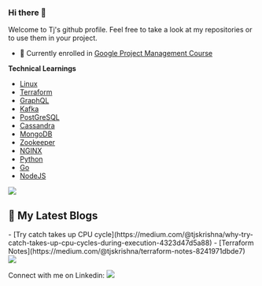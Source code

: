 ### Hi there 👋
Welcome to Tj's github profile. Feel free to take a look at my repositories or to use them in your project. 

- 🔭 Currently enrolled in [Google Project Management Course](https://www.coursera.org/professional-certificates/google-project-management#courses)

**Technical Learnings**
- [Linux](https://elixir.bootlin.com/linux/latest/source)
- [Terraform](https://www.udemy.com/course/terraform-beginner-to-advanced/)
- [GraphQL](https://graphql.org/)
- [Kafka](https://kafka.apache.org/)
- [PostGreSQL](https://www.postgresql.org/)
- [Cassandra](https://cassandra.apache.org/_/index.html)
- [MongoDB](https://www.mongodb.com/)
- [Zookeeper](https://zookeeper.apache.org/)
- [NGINX](https://www.nginx.com/)
- [Python](https://www.python.org/)
- [Go](https://go.dev/)
- [NodeJS](https://nodejs.org/en)
  
<img  src="https://raw.githubusercontent.com/andreasbm/readme/master/assets/lines/rainbow.png">

## 📝 My Latest Blogs
<div> 
  - [Try catch takes up CPU cycle](https://medium.com/@tjskrishna/why-try-catch-takes-up-cpu-cycles-during-execution-4323d47d5a88)
  - [Terraform Notes](https://medium.com/@tjskrishna/terraform-notes-8241971dbde7)
</div>

<img  src="https://raw.githubusercontent.com/andreasbm/readme/master/assets/lines/rainbow.png">

Connect with me on Linkedin:  [<img src="https://img.shields.io/badge/linkedin-%230077B5.svg?&style=for-the-badge&logo=linkedin&logoColor=white">](https://www.linkedin.com/in/thejas-krishnan-8286ab5b)

<!--
**lmn0/lmn0** is a ✨ _special_ ✨ repository because its `README.md` (this file) appears on your GitHub profile.

Here are some ideas to get you started:

- 🔭 I’m currently working on ...
- 🌱 I’m currently learning ...
- 👯 I’m looking to collaborate on ...
- 🤔 I’m looking for help with ...
- 💬 Ask me about ...
- 📫 How to reach me: ...
- 😄 Pronouns: ...
- ⚡ Fun fact: ...
-->
